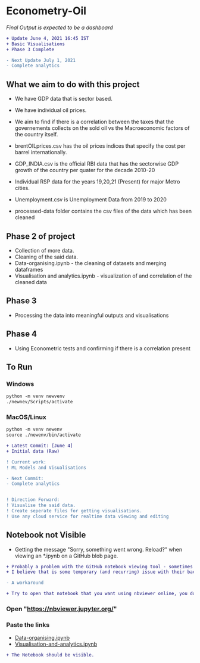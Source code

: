# Econometry-Oil

*Final Output is expected to be a dashboard*
```diff
+ Update June 4, 2021 16:45 IST
+ Basic Visualisations
+ Phase 3 Complete

- Next Update July 1, 2021
- Complete analytics
```
## What we aim to do with this project

- We have GDP data that is sector based.
- We have individual oil prices.
- We aim to find if there is a correlation between the taxes that the governements collects on the sold oil vs the Macroeconomic factors of the country itself.

- brentOILprices.csv has the oil prices indices that specify the cost per barrel internationally.
- GDP_INDIA.csv is the official RBI data that has the sectorwise GDP growth of the country per quater for the decade 2010-20
- Individual RSP data for the years 19,20,21 (Present) for major Metro cities.
- Unemployment.csv is Unemployment Data from 2019 to 2020

- processed-data folder contains the csv files of the data which has been cleaned  

## Phase 2 of project
- Collection of more data.
- Cleaning of the said data.
- Data-organising.ipynb - the cleaning of datasets and merging dataframes
- Visualisation and analytics.ipynb - visualization of and correlation of the cleaned data

## Phase 3
- Processing the data into meaningful outputs and visualisations

## Phase 4
- Using Econometric tests and confirming if there is a correlation present

## To Run
### Windows
```diff
python -m venv newvenv
./newnev/Scripts/activate
```

### MacOS/Linux
```diff
python -m venv newenv
source ./newenv/bin/activate
```

```diff
+ Latest Commit: [June 4]
+ Initial data (Raw)

! Current work:
! ML Models and Visualisations

- Next Commit:
- Complete analytics


! Direction Forward:
! Visualise the said data.
! Create seperate files for getting visualisations.
! Use any cloud service for realtime data viewing and editing
```

## Notebook not Visible

- Getting the message "Sorry, something went wrong. Reload?" when viewing an *.ipynb on a GitHub blob page.
```diff
+ Probably a problem with the GitHub notebook viewing tool - sometimes github fails to render the ipynb notebooks, 
+ I believe that is some temporary (and recurring) issue with their backend

- A workaround

+ Try to open that notebook that you want using nbviewer online, you don't need to install it.
```
### Open "https://nbviewer.jupyter.org/"
### Paste the links 
- [Data-organising.ipynb](https://github.com/shuklasaharsh/Oil-Price-Analysis-Data/blob/main/Data-organising.ipynb)
- [Visualisation-and-analytics.ipynb](https://github.com/shuklasaharsh/Oil-Price-Analysis-Data/blob/main/Visualisation%20and%20analytics.ipynb)

```diff
+ The Notebook should be visible.
```

